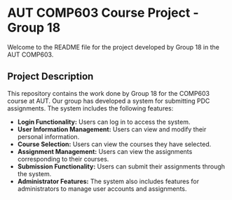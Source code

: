 # AUT COMP603 Course Project - Group 18

Welcome to the README file for the project developed by Group 18 in the AUT COMP603.

## Project Description

This repository contains the work done by Group 18 for the COMP603 course at AUT. Our group has developed a system for submitting PDC assignments. The system includes the following features:

- **Login Functionality:** Users can log in to access the system.
- **User Information Management:** Users can view and modify their personal information.
- **Course Selection:** Users can view the courses they have selected.
- **Assignment Management:** Users can view the assignments corresponding to their courses.
- **Submission Functionality:** Users can submit their assignments through the system.
- **Administrator Features:** The system also includes features for administrators to manage user accounts and assignments.
